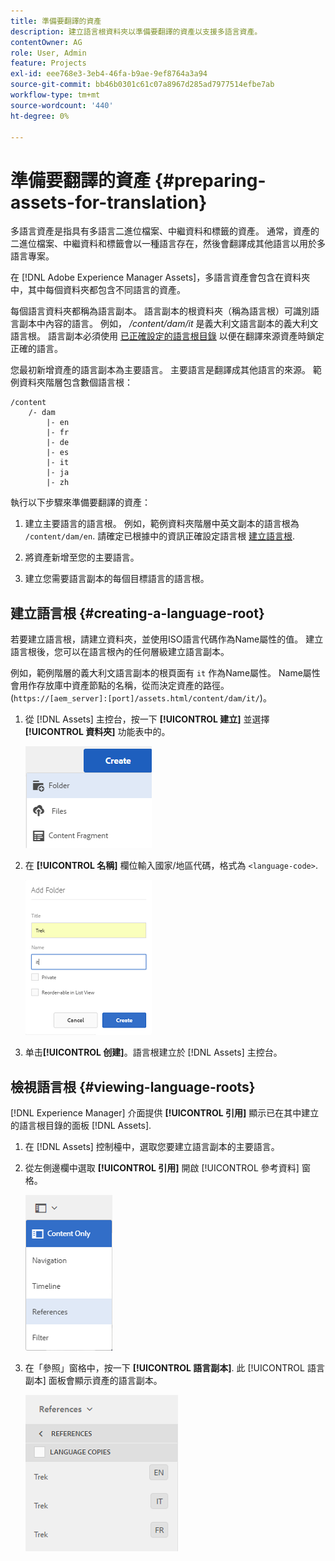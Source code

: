 ```yaml
---
title: 準備要翻譯的資產
description: 建立語言根資料夾以準備要翻譯的資產以支援多語言資產。
contentOwner: AG
role: User, Admin
feature: Projects
exl-id: eee768e3-3eb4-46fa-b9ae-9ef8764a3a94
source-git-commit: bb46b0301c61c07a8967d285ad7977514efbe7ab
workflow-type: tm+mt
source-wordcount: '440'
ht-degree: 0%

---
```


# 準備要翻譯的資產 {#preparing-assets-for-translation}

多語言資產是指具有多語言二進位檔案、中繼資料和標籤的資產。 通常，資產的二進位檔案、中繼資料和標籤會以一種語言存在，然後會翻譯成其他語言以用於多語言專案。

在 [!DNL Adobe Experience Manager Assets]，多語言資產會包含在資料夾中，其中每個資料夾都包含不同語言的資產。

每個語言資料夾都稱為語言副本。 語言副本的根資料夾（稱為語言根）可識別語言副本中內容的語言。 例如， */content/dam/it* 是義大利文語言副本的義大利文語言根。 語言副本必須使用 [已正確設定的語言根目錄](preparing-assets-for-translation.md#creating-a-language-root) 以便在翻譯來源資產時鎖定正確的語言。

您最初新增資產的語言副本為主要語言。 主要語言是翻譯成其他語言的來源。 範例資料夾階層包含數個語言根：

```shell
/content
    /- dam
        |- en
        |- fr
        |- de
        |- es
        |- it
        |- ja
        |- zh
```

執行以下步驟來準備要翻譯的資產：

1. 建立主要語言的語言根。 例如，範例資料夾階層中英文副本的語言根為 `/content/dam/en`. 請確定已根據中的資訊正確設定語言根 [建立語言根](preparing-assets-for-translation.md#creating-a-language-root).

1. 將資產新增至您的主要語言。
1. 建立您需要語言副本的每個目標語言的語言根。

## 建立語言根 {#creating-a-language-root}

若要建立語言根，請建立資料夾，並使用ISO語言代碼作為Name屬性的值。 建立語言根後，您可以在語言根內的任何層級建立語言副本。

例如，範例階層的義大利文語言副本的根頁面有 `it` 作為Name屬性。 Name屬性會用作存放庫中資產節點的名稱，從而決定資產的路徑。(`https://[aem_server]:[port]/assets.html/content/dam/it/`)。

1. 從 [!DNL Assets] 主控台，按一下 **[!UICONTROL 建立]** 並選擇 **[!UICONTROL 資料夾]** 功能表中的。

   ![创建文件夹](assets/Create-folder.png)

1. 在 **[!UICONTROL 名稱]** 欄位輸入國家/地區代碼，格式為 `<language-code>`.

   ![在資料夾中新增語言代碼](assets/Add-language-code-in-folder.png)

1. 单击&#x200B;**[!UICONTROL 创建]**。語言根建立於 [!DNL Assets] 主控台。

## 檢視語言根 {#viewing-language-roots}

[!DNL Experience Manager] 介面提供 **[!UICONTROL 引用]** 顯示已在其中建立的語言根目錄的面板 [!DNL Assets].

1. 在 [!DNL Assets] 控制檯中，選取您要建立語言副本的主要語言。
1. 從左側邊欄中選取 **[!UICONTROL 引用]** 開啟 [!UICONTROL 參考資料] 窗格。

   ![chlimage_1-122](assets/chlimage_1-122.png)

1. 在「參照」窗格中，按一下 **[!UICONTROL 語言副本]**. 此 [!UICONTROL 語言副本] 面板會顯示資產的語言副本。

   ![語言副本](assets/lang-copy2.png)
